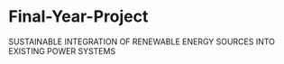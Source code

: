 # Final-Year-Project
SUSTAINABLE INTEGRATION OF RENEWABLE ENERGY SOURCES INTO EXISTING POWER SYSTEMS
